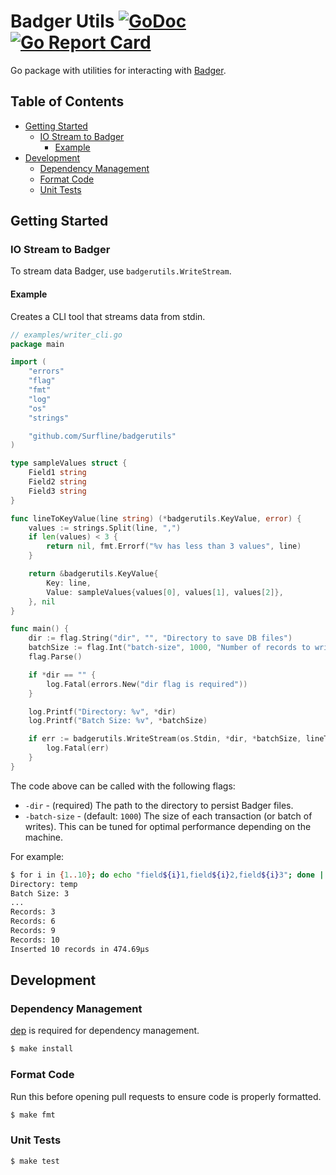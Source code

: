 # Badger Utils [![GoDoc](https://godoc.org/github.com/Surfline/badgerutils?status.svg)](https://godoc.org/github.com/Surfline/badgerutils) [![Go Report Card](https://goreportcard.com/badge/github.com/Surfline/badgerutils)](https://goreportcard.com/report/github.com/Surfline/badgerutils)

Go package with utilities for interacting with [Badger](https://github.com/dgraph-io/badger).

## Table of Contents

<!-- START doctoc generated TOC please keep comment here to allow auto update -->
<!-- DON'T EDIT THIS SECTION, INSTEAD RE-RUN doctoc TO UPDATE -->


- [Getting Started](#getting-started)
  - [IO Stream to Badger](#io-stream-to-badger)
    - [Example](#example)
- [Development](#development)
  - [Dependency Management](#dependency-management)
  - [Format Code](#format-code)
  - [Unit Tests](#unit-tests)

<!-- END doctoc generated TOC please keep comment here to allow auto update -->

## Getting Started

### IO Stream to Badger

To stream data Badger, use `badgerutils.WriteStream`.

#### Example

Creates a CLI tool that streams data from stdin.

```Go
// examples/writer_cli.go
package main

import (
	"errors"
	"flag"
	"fmt"
	"log"
	"os"
	"strings"

	"github.com/Surfline/badgerutils"
)

type sampleValues struct {
	Field1 string
	Field2 string
	Field3 string
}

func lineToKeyValue(line string) (*badgerutils.KeyValue, error) {
	values := strings.Split(line, ",")
	if len(values) < 3 {
		return nil, fmt.Errorf("%v has less than 3 values", line)
	}

	return &badgerutils.KeyValue{
		Key: line,
		Value: sampleValues{values[0], values[1], values[2]},
	}, nil
}

func main() {
	dir := flag.String("dir", "", "Directory to save DB files")
	batchSize := flag.Int("batch-size", 1000, "Number of records to write per transaction")
	flag.Parse()

	if *dir == "" {
		log.Fatal(errors.New("dir flag is required"))
	}

	log.Printf("Directory: %v", *dir)
	log.Printf("Batch Size: %v", *batchSize)

	if err := badgerutils.WriteStream(os.Stdin, *dir, *batchSize, lineToKeyValue); err != nil {
		log.Fatal(err)
	}
}
```

The code above can be called with the following flags:

- `-dir` - (required) The path to the directory to persist Badger files.
- `-batch-size` - (default: `1000`) The size of each transaction (or batch of writes). This can be tuned for optimal performance depending on the machine.

For example:

```sh
$ for i in {1..10}; do echo "field${i}1,field${i}2,field${i}3"; done | go run main.go -dir=temp -batch-size=1
Directory: temp
Batch Size: 3
...
Records: 3
Records: 6
Records: 9
Records: 10
Inserted 10 records in 474.69µs
```

## Development

### Dependency Management

[dep](https://github.com/golang/dep) is required for dependency management.

```sh
$ make install
```

### Format Code

Run this before opening pull requests to ensure code is properly formatted.

```sh
$ make fmt
```

### Unit Tests

```sh
$ make test
```
